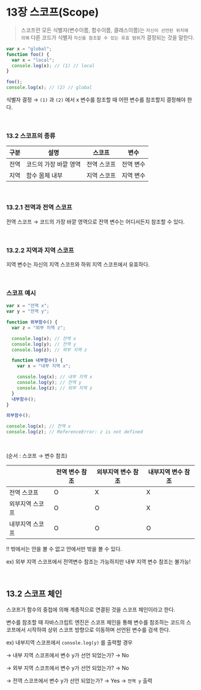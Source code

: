 # 13장 스코프(Scope)

> 스코프란 모든 식별자(변수이름, 함수이름, 클래스이름)는 `자신이 선언된 위치에 의해` 다른 코드가 식별자 `자신을 참조할 수 있는 유효 범위`가 결정되는 것을 말한다.

```jsx
var x = "global";
function foo() {
  var x = "local";
  console.log(x); // (1) // local
}

foo();
console.log(x); // (2) // global
```

식별자 결정 → `(1)` 과 `(2)` 에서 x 변수를 참조할 때 어떤 변수를 참조할지 결정해야 한다. 

<br>

### 13.2 스코프의 종류

| 구분 | 설명 | 스코프 | 변수 |
| --- | --- | --- | --- |
| 전역 | 코드의 가장 바깥 영역 | 전역 스코프 | 전역 변수 |
| 지역 | 함수 몸체 내부 | 지역 스코프 | 지역 변수 |

<br>

### 13.2.1 전역과 전역 스코프

전역 스코프 → 코드의 가장 바깥 영역으로 전역 변수는 어디서든지 참조할 수 있다.

<br>

### 13.2.2 지역과 지역 스코프

지역 변수는 자신의 지역 스코프와 하위 지역 스코프에서 유효하다.

<br>

### 스코프 예시

```jsx
var x = "전역 x";
var y = "전역 y";

function 외부함수() {
  var z = "외부 지역 z";

  console.log(x); // 전역 x
  console.log(y); // 전역 y
  console.log(z); // 외부 지역 z

  function 내부함수() {
    var x = "내부 지역 x";

    console.log(x); // 내부 지역 x
    console.log(y); // 전역 y
    console.log(z); // 외부 지역 z
  }
  내부함수();
}

외부함수();

console.log(x); // 전역 x
console.log(z); // ReferenceError: z is not defined
```

<br>

(순서 : 스코프 → 변수 참조)

|  | 전역 변수 참조 | 외부지역 변수 참조 | 내부지역 변수 참조 |
| --- | --- | --- | --- |
| 전역 스코프 | O | X | X |
| 외부지역 스코프 | O | O | X |
| 내부지역 스코프 | O | O | O |

‼️ 밖에서는 안을 볼 수 없고 안에서만 밖을 볼 수 있다.

ex) 외부 지역 스코프에서 전역변수 참조는 가능하지만 내부 지역 변수 참조는 불가능!

<br>

## 13.2 스코프 체인

스코프가 함수의 중첩에 의해 계층적으로 연결된 것을 스코프 체인이라고 한다.

변수를 참조할 때 자바스크립트 엔진은 스코프 체인을 통해 변수를 참조하는 코드의 스코프에서 시작하여 상위 스코프 방향으로 이동하며 선언된 변수를 검색 한다.

ex) 내부지역 스코프에서  `console.log(y)` 를 출력할 경우 

→ 내부 지역 스코프에서 변수 y가 선언 되었는가? → No 

→ 외부 지역 스코프에서 변수 y가 선언 되었는가? → No

→ 전역 스코프에서 변수 y가 선언 되었는가? → Yes →  `전역 y` 출력